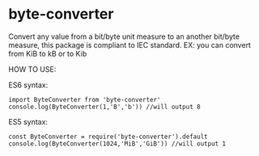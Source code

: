 # byte-converter
Convert any value from a bit/byte unit measure to an another bit/byte measure, this package is compliant to IEC standard. EX: you can convert from KiB to kB or to Kib

HOW TO USE: 

ES6 syntax:

    import ByteConverter from 'byte-converter'
    console.log(ByteConverter(1,'B','b')) //will output 8

ES5 syntax:

    const ByteConverter = require('byte-converter').default
    console.log(ByteConverter(1024,'MiB','GiB')) //will output 1
